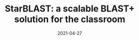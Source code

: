 ---
title: "StarBLAST: a scalable BLAST+ solution for the classroom"
collection: publications
date: 2021-04-27
permalink: /publication/2021-StarBLAST
venue: 'Journal of Open Source Education'
paperurl: 'https://emmanuelgonz.github.io/files/2021-StarBLAST.pdf'
link: 'https://doi.org/10.21105/jose.00102'
citation: 'Cosi, M., Forstedt, J. j., <b>Gonzalez, E.M.</b>, Xu, Z., Peri, S., Tuteja, R., et al. (2021). StarBLAST: a scalable BLAST+ solution for the classroom. Journal of Open Source Education 4, 102. doi: 10.21105/JOSE.00102.'
---